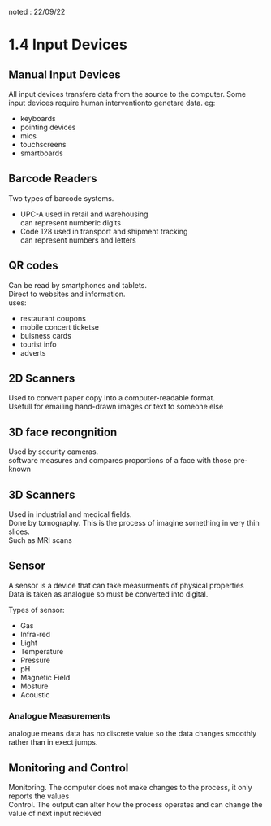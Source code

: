 noted : 22/09/22

# 1.4 Input Devices

## Manual Input Devices
All input devices transfere data from the source to the computer. Some input devices require human interventionto genetare data.
eg:
- keyboards
- pointing devices
- mics
- touchscreens
- smartboards

## Barcode Readers
Two types of barcode systems.  
- UPC-A used in retail and warehousing  
can represent numberic digits
- Code 128 used in transport and shipment tracking  
can represent numbers and letters

## QR codes
Can be read by smartphones and tablets.  
Direct to websites and information.  
uses:
- restaurant coupons
- mobile concert ticketse
- buisness cards
- tourist info
- adverts

## 2D Scanners
Used to convert paper copy into a computer-readable format.  
Usefull for emailing hand-drawn images or text to someone else

## 3D face recongnition
Used by security cameras.  
software measures and compares proportions of a face with those pre-known

## 3D Scanners
Used in industrial and medical fields.  
Done by tomography. This is the process of imagine something in very thin slices.  
Such as MRI scans

## Sensor
A sensor is a device that can take measurments of physical properties    
Data is taken as analogue so must be converted into digital.  
  
Types of sensor:
- Gas
- Infra-red
- Light
- Temperature
- Pressure
- pH
- Magnetic Field
- Mosture
- Acoustic

### Analogue Measurements
analogue means data has no discrete value so the data changes smoothly rather than in exect jumps.  


## Monitoring and Control
Monitoring. The computer does not make changes to the process, it only reports the values  
Control. The output can alter how the process operates and can change the value of next input recieved